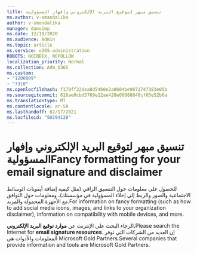 ```yaml
---
title: تنسيق مبهر لتوقيع البريد الإلكتروني وإفهار المسؤولية
ms.author: v-smandalika
author: v-smandalika
manager: dansimp
ms.date: 12/18/2020
ms.audience: Admin
ms.topic: article
ms.service: o365-administration
ROBOTS: NOINDEX, NOFOLLOW
localization_priority: Normal
ms.collection: Adm_O365
ms.custom:
- "1200009"
- "7310"
ms.openlocfilehash: f179ff22dea8d5460e2a0604be9071747383e05b
ms.sourcegitcommit: 616ae0cbd5769e12ae428e00088840cf05e52b6a
ms.translationtype: MT
ms.contentlocale: ar-SA
ms.lasthandoff: 02/17/2021
ms.locfileid: "50294128"
---
```

# <a name="fancy-formatting-for-your-email-signature-and-disclaimer"></a><span data-ttu-id="2a25a-102">تنسيق مبهر لتوقيع البريد الإلكتروني وإفهار المسؤولية</span><span class="sxs-lookup"><span data-stu-id="2a25a-102">Fancy formatting for your email signature and disclaimer</span></span>
<span data-ttu-id="2a25a-103">للحصول على معلومات حول التنسيق الراقي (مثل كيفية إضافة أيقونات الوسائط الاجتماعية والصور والربط إلى إخلاء المسؤولية في مؤسستك)، ومعلومات حول التوافق مع الأجهزة المحمولة والمزيد.</span><span class="sxs-lookup"><span data-stu-id="2a25a-103">For information on fancy formatting (such as how to add social media icons, images, and links to your organization disclaimer), information on compatibility with mobile devices, and more.</span></span>

<span data-ttu-id="2a25a-104">الرجاء البحث على الإنترنت عن **موارد توقيع البريد الإلكتروني.**</span><span class="sxs-lookup"><span data-stu-id="2a25a-104">Please search the Internet for **email signature resources**.</span></span> <span data-ttu-id="2a25a-105">إن العديد من الشركات التي توفر المعلومات والأدوات هي Microsoft Gold Partners.</span><span class="sxs-lookup"><span data-stu-id="2a25a-105">Several companies that provide information and tools are Microsoft Gold Partners.</span></span>
